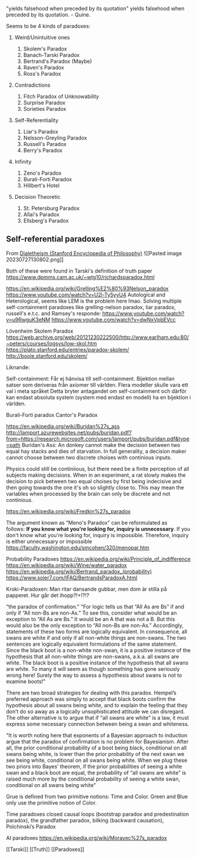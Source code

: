 
"yields falsehood when preceded by its quotation" yields falsehood when preceded by its quotation. - Quine.

Seems to be 4 kinds of paradoxes:

1. Weird/Unintuitive ones
	1. Skolem's Paradox
	2. Banach-Tarski Paradox
	3. Bertrand's Paradox (Maybe)
	4. Raven's Paradox 
	5. Ross's Paradox

2. Contradictions
	1. Fitch Paradox of Unknowability
	2. Surprise Paradox
	3. Sorieties Paradox

3. Self-Referentiality
	1. Liar's Paradox
	2. Nelsson-Greyling Paradox
	3. Russell's Paradox
	4. Berry's Paradox

4. Infinity
	1. Zeno's Paradox
	2. Burali-Forti Paradox
	3. Hillbert's Hotel

5. Decision Theoretic
	1. St. Petersburg Paradox
	2. Allai's Paradox
	3. Ellsberg's Paradox




## Self-referential paradoxes

From [Dialetheism (Stanford Encyclopedia of Philosophy)](https://plato.stanford.edu/entries/dialetheism/)
![[Pasted image 20230727130802.png]]


Both of these were found in Tarski's definition of truth paper
https://www.dpmms.cam.ac.uk/~wtg10/richardsparadox.html

https://en.wikipedia.org/wiki/Grelling%E2%80%93Nelson_paradox
https://www.youtube.com/watch?v=U2l-Ty5yyU4
Autological and Heterological, seems like LEM is the problem here lmao. 
Solving multiple self-containment paradoxes like grelling-nelson paradox, liar paradox, russell's e.t.c. and Ramsey's responde: https://www.youtube.com/watch?v=u9RwguK3eNM 
https://www.youtube.com/watch?v=dwNxVpbEVcc

Lövenheim Skolem Paradox
https://web.archive.org/web/20121230222500/http://www.earlham.edu:80/~peters/courses/logsys/low-skol.htm
https://plato.stanford.edu/entries/paradox-skolem/
http://boole.stanford.edu/skolem/

Liknande:

Self-containment: Får ej hänvisa till self-containment.
Bijektion mellan satser som deriveras från axiomer till världen.
Flera modeller skulle vara ett val i meta språket
Detta bryter antagandet om self-containment och därför kan endast absoluta system (system med endast en modell) ha en bijektion i världen. 


Burali-Forti paradox
Cantor's Paradox

https://en.wikipedia.org/wiki/Buridan%27s_ass
http://lamport.azurewebsites.net/pubs/buridan.pdf?from=https://research.microsoft.com/users/lamport/pubs/buridan.pdf&type=path
Buridan's Ass: An donkey cannot make the decision between two equal hay stacks and dies of starvation. 
In full generality, a decision maker cannot choose between two discrete choises with continious inputs.

Physics could still be continiious, but there need be a finite perception of all subjects making decisions. When in an experiment, a rat slowly makes the decision to pick between two equal choises by first being indecisive and then going towards the one it's oh so slightly close to. This may mean the variables when processed by the brain can only be discrete and not continious.  


https://en.wikipedia.org/wiki/Fredkin%27s_paradox


The argument known as “Meno's Paradox” can be reformulated as follows: **If you know what you're looking for, inquiry is unnecessary**. If you don't know what you're looking for, inquiry is impossible. Therefore, inquiry is either unnecessary or impossible
https://faculty.washington.edu/smcohen/320/menopar.htm

Probability Paradoxes
https://en.wikipedia.org/wiki/Principle_of_indifference
https://en.wikipedia.org/wiki/Wine/water_paradox
https://en.wikipedia.org/wiki/Bertrand_paradox_(probability)
https://www.soler7.com/IFAQ/BertrandsParadoxA.html


Kroki-Paradoxen: Man ritar dansande gubbar, men dom är stilla på papperet. Hur går det ihopp?!+!?!?


“the paradox of confirmation.”
"For logic tells us that “All As are Bs” if and only if “All non-Bs are non-As.” To see this, consider what would be an exception to “All As are Bs.” It would be an A that was not a B. But this would also be the only exception to “All non-Bs are non-As.” Accordingly, statements of these two forms are logically equivalent. In consequence, all swans are white if and only if all non-white things are non-swans. The two sentences are logically equivalent formulations of the same statement. Since the black boot is a non-white non-swan, it is a positive instance of the hypothesis that all non-white things are non-swans, a.k.a. all swans are white. The black boot is a positive instance of the hypothesis that all swans are white. To many it will seem as though something has gone seriously wrong here! Surely the way to assess a hypothesis about swans is not to examine boots!"

There are two broad strategies for dealing with this paradox. Hempel’s preferred approach was simply to accept that black boots confirm the hypothesis about all swans being white, and to explain the feeling that they don’t do so away as a logically unsophisticated attitude we can disregard. The other alternative is to argue that if “all swans are white” is a law, it must express some necessary connection between being a swan and whiteness.

"It is worth noting here that exponents of a Bayesian approach to induction argue that the paradox of confirmation is no problem for Bayesianism. After all, the prior conditional probability of a boot being black, conditional on all swans being white, is lower than the prior probability of the next swan we see being white, conditional on all swans being white. When we plug these two priors into Bayes’ theorem, if the prior probabilities of seeing a white swan and a black boot are equal, the probability of “all swans are white” is raised much more by the conditional probability of seeing a white swan, conditional on all swans being white"

Grue is defined from two primitive notions: Time and Color. Green and Blue only use the primitive notion of Color. 



Time paradoxes
closed causal loops (bootstrap paradox and predestination paradox), the grandfather paradox, bilking (backward causation), Polchinski’s Paradox


AI paradoxes
https://en.wikipedia.org/wiki/Moravec%27s_paradox



[[Tarski]] [[Truth]] [[Paradoxes]]